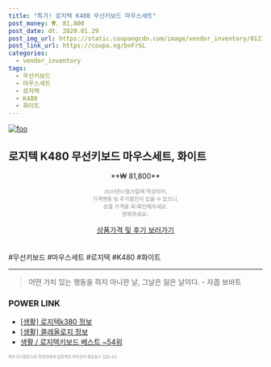 ```yaml
--- 
title: "특가! 로지텍 K480 무선키보드 마우스세트" 
post_money: ₩. 81,800 
post_date: dt. 2020.01.29 
post_img_url: https://static.coupangcdn.com/image/vendor_inventory/0121/abc2a6ce521bdd6ac729ee43de19256486d10c518372ea6df576ef5ea60a.jpg 
post_link_url: https://coupa.ng/bnFrSL 
categories: 
  - vendor_inventory 
tags: 
  - 무선키보드 
  - 마우스세트 
  - 로지텍 
  - K480 
  - 화이트 
--- 
```

[![foo](https://static.coupangcdn.com/image/vendor_inventory/0121/abc2a6ce521bdd6ac729ee43de19256486d10c518372ea6df576ef5ea60a.jpg)](https://coupa.ng/bnFrSL) 

## 로지텍 K480 무선키보드 마우스세트, 화이트 
<p style="text-align: center;">**₩ 81,800**</p> 
<p style="text-align: center;"><span style="color: #898c8f; font-family: Georgia,Times,serif; font-size: 0.75em;">2020년01월29일에 작성되어, <br>가격변동 및 추가할인이 있을 수 있으니,<br> 상품 가격을 꼭!확인해주세요.<br>행복하세요~</span> 
</p>	 
<div markdown="0" style="text-align: center;"><a href="https://coupa.ng/bnFrSL" class="btn btn--success">상품가격 및 후기 보러가기</a></div> 
<br><br> 
  #무선키보드 #마우스세트 #로지텍 #K480 #화이트 
<hr> 

> 어떤 가치 있는 행동을 하지 아니한 날, 그날은 잃은 날이다. - 자콥 보바트 


### POWER LINK

* <a href="https://blog.naver.com/sakai111/221756978942" target="_blank"> [생활] 로지텍k380 정보 </a>
* <a href="https://blog.naver.com/sakai111/221769787044" target="_blank"> [생활] 콜레올로지 정보 </a>
* <a href="https://blog.naver.com/santokki14/221788397252" target="_blank">생활 / 로지텍키보드 베스트 ~54위</a>

<span style="color: #898c8f; font-family: Georgia,Times,serif; font-size: 0.55em;">파트너스활동으로 작성자에게 일정액의 커미션이 제공될수 있습니다.</span> 
